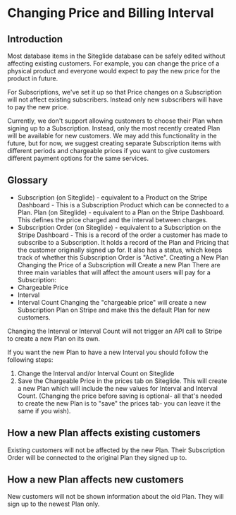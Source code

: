 # Changing Price and Billing Interval

## Introduction

Most database items in the Siteglide database can be safely edited without affecting existing customers. For example, you can change the price of a physical product and everyone would expect to pay the new price for the product in future.

For Subscriptions, we've set it up so that Price changes on a Subscription will not affect existing subscribers. Instead only new subscribers will have to pay the new price.

Currently, we don't support allowing customers to choose their Plan when signing up to a Subscription. Instead, only the most recently created Plan will be available for new customers. We may add this functionality in the future, but for now, we suggest creating separate Subscription items with different periods and chargeable prices if you want to give customers different payment options for the same services.

## Glossary

* Subscription (on Siteglide) - equivalent to a Product on the Stripe Dashboard - This is a Subscription Product which can be connected to a Plan. Plan (on Siteglide) - equivalent to a Plan on the Stripe Dashboard. This defines the price charged and the interval between charges.
* Subscription Order (on Siteglide) - equivalent to a Subscription on the Stripe Dashboard - This is a record of the order a customer has made to subscribe to a Subscription. It holds a record of the Plan and Pricing that the customer originally signed up for. It also has a status, which keeps track of whether this Subscription Order is "Active". Creating a New Plan Changing the Price of a Subscription will Create a new Plan There are three main variables that will affect the amount users will pay for a Subscription:
* Chargeable Price
* Interval
* Interval Count Changing the "chargeable price" will create a new Subscription Plan on Stripe and make this the default Plan for new customers.

Changing the Interval or Interval Count will not trigger an API call to Stripe to create a new Plan on its own.

If you want the new Plan to have a new Interval you should follow the following steps:

1. Change the Interval and/or Interval Count on Siteglide
2. Save the Chargeable Price in the prices tab on Siteglide. This will create a new Plan which will include the new values for Interval and Interval Count. (Changing the price before saving is optional- all that's needed to create the new Plan is to "save" the prices tab- you can leave it the same if you wish).

## How a new Plan affects existing customers

Existing customers will not be affected by the new Plan. Their Subscription Order will be connected to the original Plan they signed up to.

## How a new Plan affects new customers

New customers will not be shown information about the old Plan. They will sign up to the newest Plan only.
